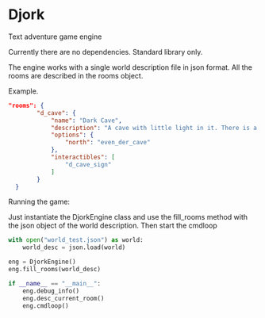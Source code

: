 # Djork
Text adventure game engine

Currently there are no dependencies. Standard library only.

The engine works with a single world description file in json format.
All the rooms are described in the rooms object. 

Example.
  
``` json
"rooms": {
        "d_cave": {
            "name": "Dark Cave",
            "description": "A cave with little light in it. There is a sign on the wall",
            "options": {
                "north": "even_der_cave"
            },
            "interactibles": [
                "d_cave_sign"
            ]
        }
  }
```

Running the game:

  Just instantiate the DjorkEngine class and use the fill_rooms method with the json object of the world description.
  Then start the cmdloop
  
``` python
with open("world_test.json") as world:
    world_desc = json.load(world)

eng = DjorkEngine()
eng.fill_rooms(world_desc)

if __name__ == "__main__":
    eng.debug_info()
    eng.desc_current_room()
    eng.cmdloop()
```

